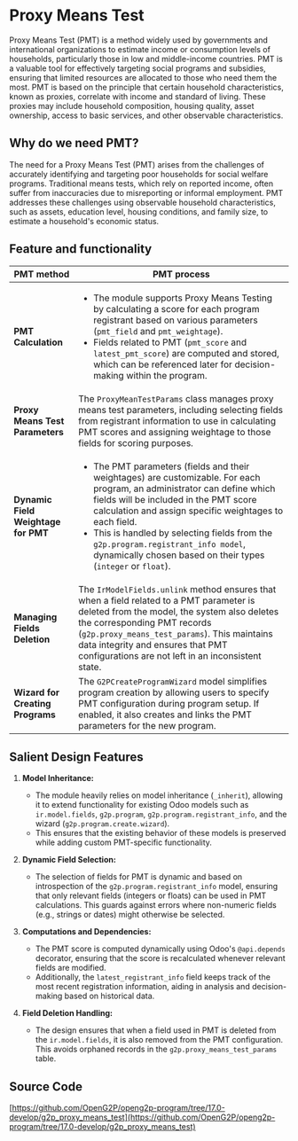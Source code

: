 # Proxy Means Test

Proxy Means Test (PMT) is a method widely used by governments and international organizations to estimate income or consumption levels of households, particularly those in low and middle-income countries. PMT is a valuable tool for effectively targeting social programs and subsidies, ensuring that limited resources are allocated to those who need them the most. PMT is based on the principle that certain household characteristics, known as proxies, correlate with income and standard of living. These proxies may include household composition, housing quality, asset ownership, access to basic services, and other observable characteristics.

## Why do we need PMT?

The need for a Proxy Means Test (PMT) arises from the challenges of accurately identifying and targeting poor households for social welfare programs. Traditional means tests, which rely on reported income, often suffer from inaccuracies due to misreporting or informal employment. PMT addresses these challenges using observable household characteristics, such as assets, education level, housing conditions, and family size, to estimate a household's economic status.

## Feature and functionality

| **PMT method** | **PMT process**  |
| ------- | --- |
| **PMT Calculation** | <ul><li>The module supports Proxy Means Testing by calculating a score for each program registrant based on various parameters (`pmt_field` and `pmt_weightage`).</li><li>Fields related to PMT (`pmt_score` and `latest_pmt_score`) are computed and stored, which can be referenced later for decision-making within the program.</li></ul>|
| **Proxy Means Test Parameters** | The `ProxyMeanTestParams` class manages proxy means test parameters, including selecting fields from registrant information to use in calculating PMT scores and assigning weightage to those fields for scoring purposes. |
| **Dynamic Field Weightage for PMT** | <ul><li>The PMT parameters (fields and their weightages) are customizable. For each program, an administrator can define which fields will be included in the PMT score calculation and assign specific weightages to each field.</li><li>This is handled by selecting fields from the `g2p.program.registrant_info model`, dynamically chosen based on their types (`integer` or `float`).</li></ul>|
| **Managing Fields Deletion** | The `IrModelFields.unlink` method ensures that when a field related to a PMT parameter is deleted from the model, the system also deletes the corresponding PMT records (`g2p.proxy_means_test_params`). This maintains data integrity and ensures that PMT configurations are not left in an inconsistent state. |
| **Wizard for Creating Programs** | The `G2PCreateProgramWizard` model simplifies program creation by allowing users to specify PMT configuration during program setup. If enabled, it also creates and links the PMT parameters for the new program.|

## Salient Design Features
1. **Model Inheritance:**
   - The module heavily relies on model inheritance (`_inherit`), allowing it to extend functionality for existing Odoo models such as `ir.model.fields`, `g2p.program`, `g2p.program.registrant_info`, and the wizard (`g2p.program.create.wizard`).
   - This ensures that the existing behavior of these models is preserved while adding custom PMT-specific functionality.

2. **Dynamic Field Selection:**
   - The selection of fields for PMT is dynamic and based on introspection of the `g2p.program.registrant_info` model, ensuring that only relevant fields (integers or floats) can be used in PMT calculations. This guards against errors where non-numeric fields (e.g., strings or dates) might otherwise be selected.

4. **Computations and Dependencies:**
   - The PMT score is computed dynamically using Odoo's `@api.depends` decorator, ensuring that the score is recalculated whenever relevant fields are modified.
   - Additionally, the `latest_registrant_info` field keeps track of the most recent registration information, aiding in analysis and decision-making based on historical data.
5. **Field Deletion Handling:**
   - The design ensures that when a field used in PMT is deleted from the `ir.model.fields`, it is also removed from the PMT configuration. This avoids orphaned records in the `g2p.proxy_means_test_params` table.

## Source Code
[https://github.com/OpenG2P/openg2p-program/tree/17.0-develop/g2p_proxy_means_test](https://github.com/OpenG2P/openg2p-program/tree/17.0-develop/g2p_proxy_means_test)
